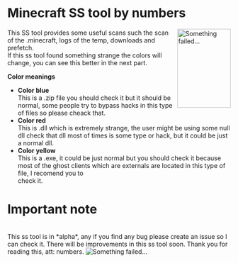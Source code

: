 # Minecraft SS tool by numbers

<img src="https://www.wgu.edu/content/dam/web-sites/blog-newsroom/blog/images/national/2019/august/grey-hat-hacking.jpg" align="right"
     alt="Something failed..." width="120" height="178">

This SS tool provides some useful scans such the scan of the .minecraft, logs of the temp, downloads and prefetch. <br>
If this ss tool found something strange the colors will change, you can see this better in the next part.

**Color meanings** <br>
*  **Color blue**<br>
  This is a .zip file you should check it but it should be normal, some people try to bypass hacks in this type of files so please cheack that.
*  **Color red**<br>
  This is .dll which is extremely strange, the user might be using some null dll check that dll most of times is some type or hack, but it could be just a normal dll. <br>
*  **Color yellow** <br>
  This is a .exe, it could be just normal but you should check it because most of the ghost clients which are externals are located in this type of file, I recomend you to <br>
  check it.<br>

# Important note
<br>
This ss tool is in *alpha*, any if you find any bug please create an issue so I can check it. 
There will be improvements in this ss tool soon.
Thank you for reading this, att: numbers.


<img src="https://i.pinimg.com/736x/33/32/6d/33326dcddbf15c56d631e374b62338dc.jpg" alt="Something failed...">
